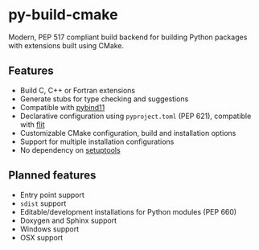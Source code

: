 # py-build-cmake

Modern, PEP 517 compliant build backend for building Python packages with
extensions built using CMake.

## Features

 - Build C, C++ or Fortran extensions
 - Generate stubs for type checking and suggestions
 - Compatible with [pybind11](https://github.com/pybind/pybind11)
 - Declarative configuration using `pyproject.toml` (PEP 621), compatible with
   [flit](https://github.com/pypa/flit)
 - Customizable CMake configuration, build and installation options
 - Support for multiple installation configurations
 - No dependency on [setuptools](https://github.com/pypa/setuptools)

## Planned features

 - Entry point support
 - `sdist` support
 - Editable/development installations for Python modules (PEP 660)
 - Doxygen and Sphinx support
 - Windows support
 - OSX support

